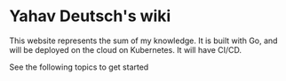 # Yahav Deutsch's wiki
This website represents the sum of my knowledge.
It is built with Go, and will be deployed on the cloud on Kubernetes.
It will have CI/CD.

See the following topics to get started